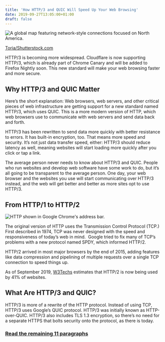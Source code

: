 ```yaml
---
title: 'How HTTP/3 and QUIC Will Speed Up Your Web Browsing'
date: 2019-09-27T13:05:00+01:00
draft: false
---
```


![A global map featuring network-style connections focused on North America.](https://www.howtogeek.com/wp-content/uploads/2019/09/img_5d8d2b1757062.jpg)

[Toria/Shutterstock.com](https://www.shutterstock.com/image-illustration/world-map-on-technological-background-america-477061171)

HTTP/3 is becoming more widespread. Cloudflare is now supporting HTTP/3, which is already part of Chrome Canary and will be added to Firefox Nightly soon. This new standard will make your web browsing faster and more secure.

Why HTTP/3 and QUIC Matter
--------------------------

Here’s the short explanation: Web browsers, web servers, and other critical pieces of web infrastructure are getting support for a new standard named HTTP/3, which uses QUIC. This is a more modern version of HTTP, which web browsers use to communicate with web servers and send data back and forth.

HTTP/3 has been rewritten to send data more quickly with better resistance to errors. It has built-in encryption, too. That means more speed and security. It’s not just data transfer speed, either: HTTP/3 should reduce latency as well, meaning websites will start loading more quickly after you click or tap a link.

The average person never needs to know about HTTP/3 and QUIC. People who run websites and develop web software have some work to do, but it’s all going to be transparent to the average person. One day, your web browser and the websites you use will start communicating over HTTP/3 instead, and the web will get better and better as more sites opt to use HTTP/3.

From HTTP/1 to HTTP/2
---------------------

![HTTP shown in Google Chrome's address bar.](https://www.howtogeek.com/wp-content/uploads/2019/09/img_5d8d29b057670.png)

The original version of HTTP uses the Transmission Control Protocol (TCP.) First described in 1974, TCP was never designed with the speed and responsiveness of today’s web in mind.  Google tried to fix many of TCP’s problems with a new protocol named SPDY, which informed HTTP/2.

HTTP/2 arrived in most major browsers by the end of 2015, adding features like data compression and pipelining of multiple requests over a single TCP connection to speed things up.

As of September 2019, [W3Techs](https://w3techs.com/technologies/details/ce-http2/all/all) estimates that HTTP/2 is now being used by 41% of websites.

What Are HTTP/3 and QUIC?
-------------------------

HTTP/3 is more of a rewrite of the HTTP protocol. Instead of using TCP, HTTP/3 uses Google’s QUIC protocol. HTTP/3 was initially known as HTTP-over-QUIC. HTTP/3 also includes TLS 1.3 encryption, so there’s no need for a separate HTTPS that bolts security onto the protocol, as there is today.

### [Read the remaining 11 paragraphs](https://www.howtogeek.com/442047/how-http3-and-quic-will-speed-up-your-web-browsing/)